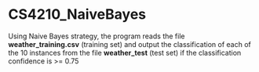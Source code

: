 # CS4210_NaiveBayes
Using Naive Bayes strategy, the program reads the file **weather_training.csv** (training set) and output the classification of each of the 10 instances from the file **weather_test** (test set) if the classification confidence is >= 0.75
